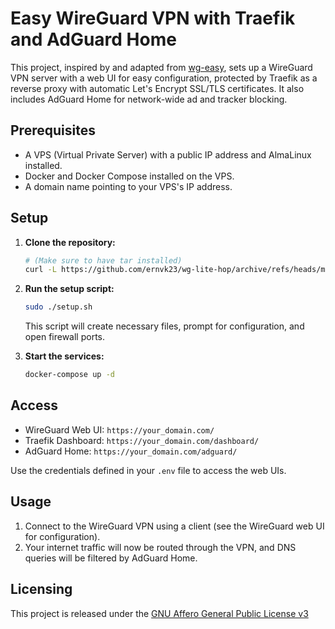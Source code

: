 # Easy WireGuard VPN with Traefik and AdGuard Home

This project, inspired by and adapted from [wg-easy](https://github.com/wg-easy/wg-easy), sets up a WireGuard VPN server with a web UI for easy configuration, protected by Traefik as a reverse proxy with automatic Let's Encrypt SSL/TLS certificates. It also includes AdGuard Home for network-wide ad and tracker blocking.



## Prerequisites

*   A VPS (Virtual Private Server) with a public IP address and AlmaLinux installed.
*   Docker and Docker Compose installed on the VPS.
*   A domain name pointing to your VPS's IP address.

## Setup



1.  **Clone the repository:**

    ```bash
    # (Make sure to have tar installed)
    curl -L https://github.com/ernvk23/wg-lite-hop/archive/refs/heads/main.tar.gz | tar xz && cd wg-lite-hop-main
    ```

2.  **Run the setup script:**

    ```bash
    sudo ./setup.sh
    ```
    This script will create necessary files, prompt for configuration, and open firewall ports.

3.  **Start the services:**

    ```bash
    docker-compose up -d
    ```

## Access

*   WireGuard Web UI: `https://your_domain.com/`
*   Traefik Dashboard: `https://your_domain.com/dashboard/`
*   AdGuard Home: `https://your_domain.com/adguard/`

Use the credentials defined in your `.env` file to access the web UIs.

## Usage

1.  Connect to the WireGuard VPN using a client (see the WireGuard web UI for configuration).
2.  Your internet traffic will now be routed through the VPN, and DNS queries will be filtered by AdGuard Home.


## Licensing

This project is released under the [GNU Affero General Public License v3](LICENSE)
